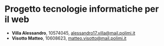 # Progetto tecnologie informatiche per il web
* **Villa Alessandro**, 10574045, alessandro17.villa@mail.polimi.it
* **Visotto Matteo**, 10608623, matteo.visotto@mail.polimi.it
